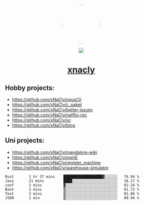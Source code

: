<p align="center">
  <img style="border-radius: 100px" width="128" height="128" src="https://avatars.githubusercontent.com/u/47723417?v=4"/>
</p>
<p align="center">
  <img src="https://komarev.com/ghpvc/?username=xnacly&&style=flat-square"/>
</p>

<h1 align="center"><a href="https://xnacly.me"> xnacly</a> </h1>

## Hobby projects:
- https://github.com/xNaCly/opusCli
- https://github.com/xNaCly/c_paket
- https://github.com/xNaCly/better-issues
- https://github.com/xNaCly/netflix-rpc
- https://github.com/xNaCly/xc
- https://github.com/xNaCly/blog

## Uni projects:
- https://github.com/xNaCly/mandalore-wiki
- https://github.com/xNaCly/pgmE
- https://github.com/xNaCly/register_machine
- https://github.com/xNaCly/warehouse-simulator


<!--START_SECTION:waka-->

```text
Rust       1 hr 37 mins    ██████████████████▓░░░░░░   74.94 %
Java       21 mins         ████░░░░░░░░░░░░░░░░░░░░░   16.17 %
conf       2 mins          ▓░░░░░░░░░░░░░░░░░░░░░░░░   02.24 %
Bash       2 mins          ▒░░░░░░░░░░░░░░░░░░░░░░░░   01.72 %
Text       2 mins          ▒░░░░░░░░░░░░░░░░░░░░░░░░   01.66 %
JSON       1 min           ▒░░░░░░░░░░░░░░░░░░░░░░░░   00.94 %
```

<!--END_SECTION:waka-->
